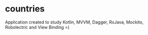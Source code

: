# countries
 Application created to study Kotlin, MVVM, Dagger, RxJava, Mockito, Robolectric and View Binding =)
